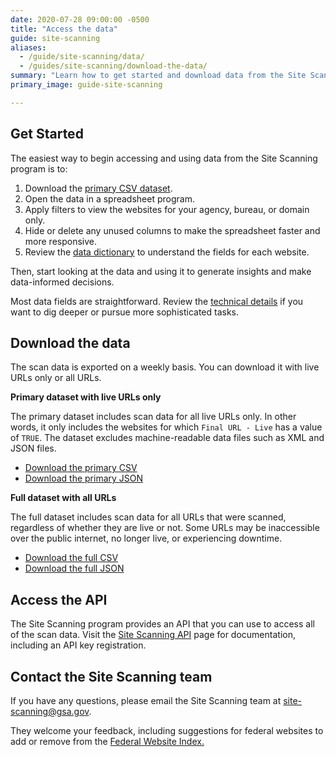 ```yaml
---
date: 2020-07-28 09:00:00 -0500
title: "Access the data"
guide: site-scanning
aliases:
  - /guide/site-scanning/data/
  - /guides/site-scanning/download-the-data/
summary: "Learn how to get started and download data from the Site Scanning program."
primary_image: guide-site-scanning

---
```


## Get Started

The easiest way to begin accessing and using data from the Site Scanning program is to:
  1. Download the [primary CSV dataset](https://api.gsa.gov/technology/site-scanning/data/weekly-snapshot.csv).
  2. Open the data in a spreadsheet program.
  3. Apply filters to view the websites for your agency, bureau, or domain only.
  4. Hide or delete any unused columns to make the spreadsheet faster and more responsive.
  5. Review the [data dictionary](https://github.com/GSA/site-scanning-documentation/blob/main/data/Site_Scanning_Data_Dictionary.csv) to understand the fields for each website.

Then, start looking at the data and using it to generate insights and make data-informed decisions.

Most data fields are straightforward. Review the [technical details](https://digital.gov/guides/site-scanning/technical-details/) if you want to dig deeper or pursue more sophisticated tasks.

## Download the data

The scan data is exported on a weekly basis. You can download it with live URLs only or all URLs.

**Primary dataset with live URLs only**

The primary dataset includes scan data for all live URLs only. In other words, it only includes the websites for which `Final URL - Live` has a value of `TRUE`. The dataset excludes machine-readable data files such as XML and JSON files.
* [Download the primary CSV](https://api.gsa.gov/technology/site-scanning/data/weekly-snapshot.csv)
* [Download the primary JSON](https://api.gsa.gov/technology/site-scanning/data/weekly-snapshot.json)

**Full dataset with all URLs**

The  full dataset includes scan data for all URLs that were scanned, regardless of whether they are live or not. Some URLs may be inaccessible over the public internet, no longer live, or experiencing downtime.
* [Download the full CSV](https://api.gsa.gov/technology/site-scanning/data/weekly-snapshot-all.csv)
* [Download the full JSON](https://api.gsa.gov/technology/site-scanning/data/weekly-snapshot-all.json)

## Access the API

The Site Scanning program provides an API that you can use to access all of the scan data. Visit the [Site Scanning API](https://open.gsa.gov/api/site-scanning-api/) page for documentation, including an API key registration.

## Contact the Site Scanning team

If you have any questions, please email the Site Scanning team at [site-scanning@gsa.gov](mailto:site-scanning@gsa.gov).

They welcome your feedback, including suggestions for federal websites to add or remove from the [Federal Website Index.](https://github.com/GSA/federal-website-index)
